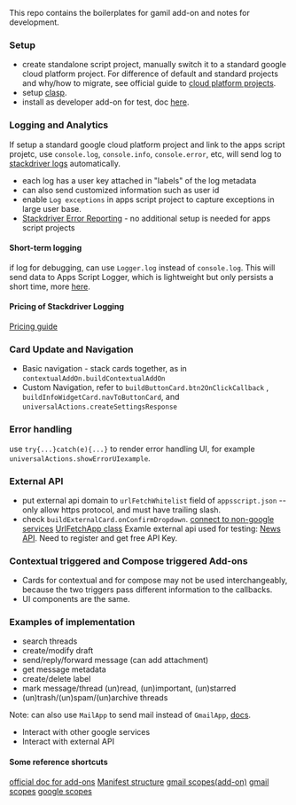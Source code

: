 This repo contains the boilerplates for gamil add-on and notes for development.

### Setup
* create standalone script project, manually switch it to a standard google cloud platform project. For difference of default and standard projects and why/how to migrate, see official guide to [cloud platform projects](https://developers.google.com/apps-script/guides/cloud-platform-projects).
* setup [clasp](https://github.com/google/clasp).
* install as developer add-on for test, doc [here](https://developers.google.com/gsuite/add-ons/how-tos/testing-gmail-addons).

### Logging and Analytics
If setup a standard google cloud platform project and link to the apps script projetc, use `console.log`, `console.info`, `console.error`, etc, will send log to [stackdriver logs](https://console.cloud.google.com/projectselector2/logs/viewer?supportedpurview=project) automatically.
* each log has a user key attached in "labels" of the log metadata
* can also send customized information such as user id
* enable `Log exceptions` in apps script project to capture exceptions in large user base.
* [Stackdriver Error Reporting](https://developers.google.com/apps-script/guides/logging#stackdriver_error_reporting) - no additional setup is needed for apps script projects

#### Short-term logging 
if log for debugging,  can use `Logger.log` instead of `console.log`. This will send data to Apps Script Logger, which is lightweight but only persists a short time, more [here](https://developers.google.com/apps-script/guides/logging).

#### Pricing of Stackdriver Logging
[Pricing guide](https://cloud.google.com/stackdriver/pricing)

### Card Update and Navigation
* Basic navigation - stack cards together, as in `contextualAddOn.buildContextualAddOn`
* Custom Navigation, refer to `buildButtonCard.btn2OnClickCallback` , `buildInfoWidgetCard.navToButtonCard`, and `universalActions.createSettingsResponse`

### Error handling
use `try{...}catch(e){...}` to render error handling UI, for example `universalActions.showErrorUIexample`.

### External API
* put external api domain to `urlFetchWhitelist` field of `appsscript.json` -- only allow https protocol, and must have trailing slash.
* check `buildExternalCard.onConfirmDropdown`.
[connect to non-google services](https://developers.google.com/gsuite/add-ons/how-tos/non-google-services)
[UrlFetchApp class](https://developers.google.com/apps-script/reference/url-fetch/)
Examle external api used for testing: [News API](https://newsapi.org/docs/endpoints/top-headlines). Need to register and get free API Key.

### Contextual triggered and Compose triggered Add-ons
* Cards for contextual and for compose may not be used interchangeably, because the two triggers pass different information to the callbacks.
* UI components are the same.

### Examples of implementation
* search threads
* create/modify draft
* send/reply/forward message (can add attachment)
* get message metadata
* create/delete label
* mark message/thread (un)read, (un)important, (un)starred
* (un)trash/(un)spam/(un)archive threads

Note: can also use `MailApp` to send mail instead of `GmailApp`, [docs](https://developers.google.com/apps-script/reference/mail/mail-app).

* Interact with other google services
* Interact with external API

#### Some reference shortcuts
[official doc for add-ons](https://developers.google.com/gsuite/add-ons/overview)
[Manifest structure](https://developers.google.com/apps-script/manifest)
[gmail scopes(add-on)](https://developers.google.com/gsuite/add-ons/concepts/gmail-scopes)
[gmail scopes](https://developers.google.com/gmail/api/auth/scopes)
[google scopes](https://developers.google.com/identity/protocols/googlescopes)